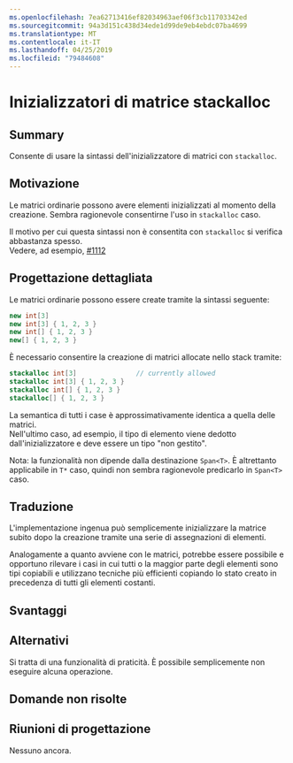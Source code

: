 ```yaml
---
ms.openlocfilehash: 7ea62713416ef82034963aef06f3cb11703342ed
ms.sourcegitcommit: 94a3d151c438d34ede1d99de9eb4ebdc07ba4699
ms.translationtype: MT
ms.contentlocale: it-IT
ms.lasthandoff: 04/25/2019
ms.locfileid: "79484608"
---
```

# <a name="stackalloc-array-initializers"></a>Inizializzatori di matrice stackalloc

## <a name="summary"></a>Summary
[summary]: #summary

Consente di usare la sintassi dell'inizializzatore di matrici con `stackalloc`.

## <a name="motivation"></a>Motivazione
[motivation]: #motivation

Le matrici ordinarie possono avere elementi inizializzati al momento della creazione. Sembra ragionevole consentirne l'uso in `stackalloc` caso.

Il motivo per cui questa sintassi non è consentita con `stackalloc` si verifica abbastanza spesso.  
Vedere, ad esempio, [#1112](https://github.com/dotnet/csharplang/issues/1112)

## <a name="detailed-design"></a>Progettazione dettagliata

Le matrici ordinarie possono essere create tramite la sintassi seguente:

```csharp
new int[3]
new int[3] { 1, 2, 3 }
new int[] { 1, 2, 3 }
new[] { 1, 2, 3 }
```

È necessario consentire la creazione di matrici allocate nello stack tramite:  

```csharp
stackalloc int[3]               // currently allowed
stackalloc int[3] { 1, 2, 3 }
stackalloc int[] { 1, 2, 3 }
stackalloc[] { 1, 2, 3 }
```

La semantica di tutti i case è approssimativamente identica a quella delle matrici.  
Nell'ultimo caso, ad esempio, il tipo di elemento viene dedotto dall'inizializzatore e deve essere un tipo "non gestito".

Nota: la funzionalità non dipende dalla destinazione `Span<T>`. È altrettanto applicabile in `T*` caso, quindi non sembra ragionevole predicarlo in `Span<T>` caso.  

## <a name="translation"></a>Traduzione

L'implementazione ingenua può semplicemente inizializzare la matrice subito dopo la creazione tramite una serie di assegnazioni di elementi.  

Analogamente a quanto avviene con le matrici, potrebbe essere possibile e opportuno rilevare i casi in cui tutti o la maggior parte degli elementi sono tipi copiabili e utilizzano tecniche più efficienti copiando lo stato creato in precedenza di tutti gli elementi costanti. 

## <a name="drawbacks"></a>Svantaggi
[drawbacks]: #drawbacks

## <a name="alternatives"></a>Alternativi
[alternatives]: #alternatives

Si tratta di una funzionalità di praticità. È possibile semplicemente non eseguire alcuna operazione.

## <a name="unresolved-questions"></a>Domande non risolte
[unresolved]: #unresolved-questions

## <a name="design-meetings"></a>Riunioni di progettazione

Nessuno ancora. 
